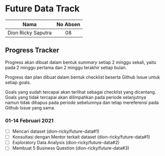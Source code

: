 # Future Data Track
| Nama |  No Absen|
| ------ | :----: |
| Dion Ricky Saputra | 08 |

## Progress Tracker
Progress akan dibuat dalam bentuk *summary* setiap 2 minggu sekali, yaitu pada 2 minggu pertama dan 2 minggu terakhir setiap bulan.

Progress dan plan dibuat dalam bentuk checklist beserta Github Issue untuk setiap goals.

Goals yang sudah tercapai akan terlihat sebagai checklist yang dicentang. Goals yang tidak tercapai akan dilimpahkan pada periode selanjutnya namun tidak dihapus pada periode sebelumnya dan tetap mereferensi pada Github Issue yang sama.

### 01-14 Februari 2021
- [ ] Mencari dataset (dion-ricky/future-data#1)
- [ ] Konsultasi dengan Mentor terkait dataset (dion-ricky/future-data#1)
- [ ] Exploratory Data Analysis (dion-ricky/future-data#2)
- [ ] Membuat 5 Business Question (dion-ricky/future-data#3)
